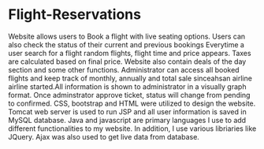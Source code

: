 # Flight-Reservations
Website allows users to Book a flight with live seating options. Users can also check the status of their current and previous bookings
Everytime a user search for a flight random flights, flight time and price appears. Taxes are calculated based on final price. Website
also contain deals of the day section and some other functions.
Administrator can access all booked flights and keep track of monthly, annually and total sale sinceahsan  airline airline started.All
information is shown to administrator in a visually graph format. Once adminstrator approve ticket, status will change from pending to
confirmed. CSS, bootstrap and HTML were utilized to design the website. Tomcat web server is used to run JSP and all user information is
saved in MySQL database. Java and javascript are primary languages I use to add different functionalities to my website. In addition,
I use various libriaries like JQuery. Ajax was also used to get live data from database.
